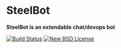 # SteelBot

**SteelBot is an extendable chat/devops bot**

[![Build Status](https://img.shields.io/travis/steelbotfw/steelbot.svg?style=flat-square)](https://travis-ci.org/steelbotfw/steelbot)
[![New BSD License](https://img.shields.io/badge/license-New%20BSD-blue.svg?style=flat-square)](LICENSE)
